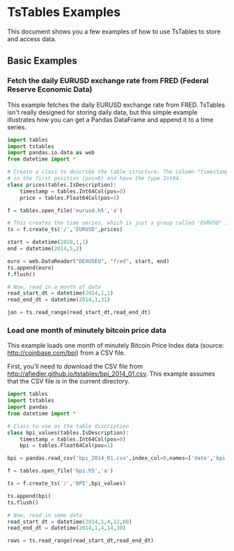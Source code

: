 # TsTables Examples

This document shows you a few examples of how to use TsTables to store and access data.

## Basic Examples

### Fetch the daily EURUSD exchange rate from FRED (Federal Reserve Economic Data)

This example fetches the daily EURUSD exchange rate from FRED. TsTables isn't really designed for 
storing daily data, but this simple example illustrates how you can get a Pandas DataFrame and 
append it to a time series.

```python
import tables
import tstables
import pandas.io.data as web
from datetime import *

# Create a class to describe the table structure. The column "timestamp" is required, and must be
# in the first position (pos=0) and have the type Int64.
class prices(tables.IsDescription):
    timestamp = tables.Int64Col(pos=0)
    price = tables.Float64Col(pos=1)

f = tables.open_file('eurusd.h5','a')

# This creates the time series, which is just a group called 'EURUSD' in the root of the HDF5 file.
ts = f.create_ts('/','EURUSD',prices)

start = datetime(2010,1,1)
end = datetime(2014,5,2)

euro = web.DataReader("DEXUSEU", "fred", start, end)
ts.append(euro)
f.flush() 

# Now, read in a month of data
read_start_dt = datetime(2014,1,1)
read_end_dt = datetime(2014,1,31)

jan = ts.read_range(read_start_dt,read_end_dt)
```

### Load one month of minutely bitcoin price data

This example loads one month of minutely Bitcoin Price Index data (source: http://coinbase.com/bpi)
from a CSV file.

First, you'll need to download the CSV file from http://afiedler.github.io/tstables/bpi_2014_01.csv.
This example assumes that the CSV file is in the current directory.

```python
import tables
import tstables
import pandas
from datetime import *

# Class to use as the table discription
class bpi_values(tables.IsDescription):
    timestamp = tables.Int64Col(pos=0)
    bpi = tables.Float64Col(pos=1)

bpi = pandas.read_csv('bpi_2014_01.csv',index_col=0,names=['date','bpi'],parse_dates=True)

f = tables.open_file('bpi.h5','a')

ts = f.create_ts('/','BPI',bpi_values)

ts.append(bpi)
ts.flush()

# Now, read in some data
read_start_dt = datetime(2014,1,4,12,00)
read_end_dt = datetime(2014,1,4,14,30)

rows = ts.read_range(read_start_dt,read_end_dt)
```
